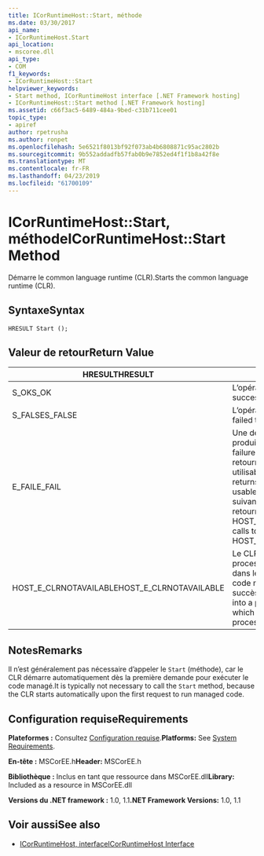 ```yaml
---
title: ICorRuntimeHost::Start, méthode
ms.date: 03/30/2017
api_name:
- ICorRuntimeHost.Start
api_location:
- mscoree.dll
api_type:
- COM
f1_keywords:
- ICorRuntimeHost::Start
helpviewer_keywords:
- Start method, ICorRuntimeHost interface [.NET Framework hosting]
- ICorRuntimeHost::Start method [.NET Framework hosting]
ms.assetid: c66f3ac5-6489-484a-9bed-c31b711cee01
topic_type:
- apiref
author: rpetrusha
ms.author: ronpet
ms.openlocfilehash: 5e6521f8013bf92f073ab4b6808871c95ac2802b
ms.sourcegitcommit: 9b552addadfb57fab0b9e7852ed4f1f1b8a42f8e
ms.translationtype: MT
ms.contentlocale: fr-FR
ms.lasthandoff: 04/23/2019
ms.locfileid: "61700109"
---
```

# <a name="icorruntimehoststart-method"></a><span data-ttu-id="85dd1-102">ICorRuntimeHost::Start, méthode</span><span class="sxs-lookup"><span data-stu-id="85dd1-102">ICorRuntimeHost::Start Method</span></span>
<span data-ttu-id="85dd1-103">Démarre le common language runtime (CLR).</span><span class="sxs-lookup"><span data-stu-id="85dd1-103">Starts the common language runtime (CLR).</span></span>  
  
## <a name="syntax"></a><span data-ttu-id="85dd1-104">Syntaxe</span><span class="sxs-lookup"><span data-stu-id="85dd1-104">Syntax</span></span>  
  
```  
HRESULT Start ();  
```  
  
## <a name="return-value"></a><span data-ttu-id="85dd1-105">Valeur de retour</span><span class="sxs-lookup"><span data-stu-id="85dd1-105">Return Value</span></span>  
  
|<span data-ttu-id="85dd1-106">HRESULT</span><span class="sxs-lookup"><span data-stu-id="85dd1-106">HRESULT</span></span>|<span data-ttu-id="85dd1-107">Description</span><span class="sxs-lookup"><span data-stu-id="85dd1-107">Description</span></span>|  
|-------------|-----------------|  
|<span data-ttu-id="85dd1-108">S_OK</span><span class="sxs-lookup"><span data-stu-id="85dd1-108">S_OK</span></span>|<span data-ttu-id="85dd1-109">L’opération a réussi.</span><span class="sxs-lookup"><span data-stu-id="85dd1-109">The operation was successful.</span></span>|  
|<span data-ttu-id="85dd1-110">S_FALSE</span><span class="sxs-lookup"><span data-stu-id="85dd1-110">S_FALSE</span></span>|<span data-ttu-id="85dd1-111">L’opération a échoué.</span><span class="sxs-lookup"><span data-stu-id="85dd1-111">The operation failed to complete.</span></span>|  
|<span data-ttu-id="85dd1-112">E_FAIL</span><span class="sxs-lookup"><span data-stu-id="85dd1-112">E_FAIL</span></span>|<span data-ttu-id="85dd1-113">Une défaillance grave et inconnue s’est produite.</span><span class="sxs-lookup"><span data-stu-id="85dd1-113">An unknown, catastrophic failure occurred.</span></span> <span data-ttu-id="85dd1-114">Si une méthode retourne E_FAIL, le CLR n’est plus utilisable dans le processus.</span><span class="sxs-lookup"><span data-stu-id="85dd1-114">If a method returns E_FAIL, the CLR is no longer usable in the process.</span></span> <span data-ttu-id="85dd1-115">Les appels suivants à toute API d’hébergement retournent HOST_E_CLRNOTAVAILABLE.</span><span class="sxs-lookup"><span data-stu-id="85dd1-115">Subsequent calls to any hosting APIs return HOST_E_CLRNOTAVAILABLE.</span></span>|  
|<span data-ttu-id="85dd1-116">HOST_E_CLRNOTAVAILABLE</span><span class="sxs-lookup"><span data-stu-id="85dd1-116">HOST_E_CLRNOTAVAILABLE</span></span>|<span data-ttu-id="85dd1-117">Le CLR n’a pas été chargé dans un processus ou le CLR est dans un état dans lequel il ne peut pas exécuter le code managé ou traiter l’appel avec succès.</span><span class="sxs-lookup"><span data-stu-id="85dd1-117">The CLR has not been loaded into a process, or the CLR is in a state in which it cannot run managed code or process the call successfully.</span></span>|  
  
## <a name="remarks"></a><span data-ttu-id="85dd1-118">Notes</span><span class="sxs-lookup"><span data-stu-id="85dd1-118">Remarks</span></span>  
 <span data-ttu-id="85dd1-119">Il n’est généralement pas nécessaire d’appeler le `Start` (méthode), car le CLR démarre automatiquement dès la première demande pour exécuter le code managé.</span><span class="sxs-lookup"><span data-stu-id="85dd1-119">It is typically not necessary to call the `Start` method, because the CLR starts automatically upon the first request to run managed code.</span></span>  
  
## <a name="requirements"></a><span data-ttu-id="85dd1-120">Configuration requise</span><span class="sxs-lookup"><span data-stu-id="85dd1-120">Requirements</span></span>  
 <span data-ttu-id="85dd1-121">**Plateformes :** Consultez [Configuration requise](../../../../docs/framework/get-started/system-requirements.md).</span><span class="sxs-lookup"><span data-stu-id="85dd1-121">**Platforms:** See [System Requirements](../../../../docs/framework/get-started/system-requirements.md).</span></span>  
  
 <span data-ttu-id="85dd1-122">**En-tête :** MSCorEE.h</span><span class="sxs-lookup"><span data-stu-id="85dd1-122">**Header:** MSCorEE.h</span></span>  
  
 <span data-ttu-id="85dd1-123">**Bibliothèque :** Inclus en tant que ressource dans MSCorEE.dll</span><span class="sxs-lookup"><span data-stu-id="85dd1-123">**Library:** Included as a resource in MSCorEE.dll</span></span>  
  
 <span data-ttu-id="85dd1-124">**Versions du .NET framework :** 1.0, 1.1</span><span class="sxs-lookup"><span data-stu-id="85dd1-124">**.NET Framework Versions:** 1.0, 1.1</span></span>  
  
## <a name="see-also"></a><span data-ttu-id="85dd1-125">Voir aussi</span><span class="sxs-lookup"><span data-stu-id="85dd1-125">See also</span></span>

- [<span data-ttu-id="85dd1-126">ICorRuntimeHost, interface</span><span class="sxs-lookup"><span data-stu-id="85dd1-126">ICorRuntimeHost Interface</span></span>](../../../../docs/framework/unmanaged-api/hosting/icorruntimehost-interface.md)

